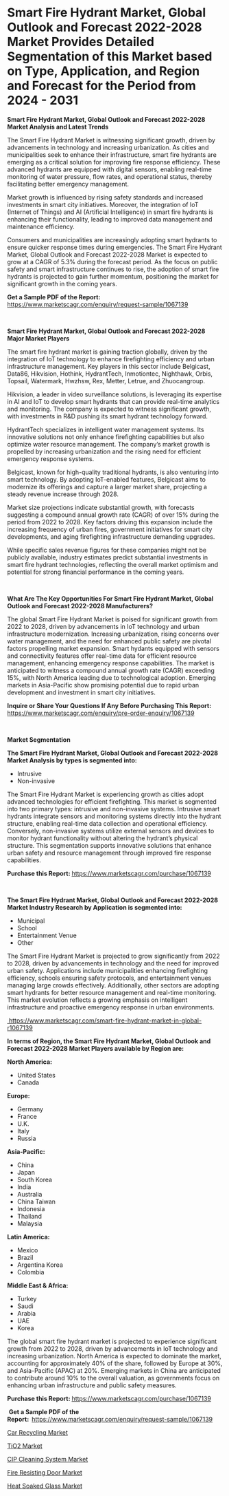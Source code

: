 <p><h1>Smart Fire Hydrant Market, Global Outlook and Forecast 2022-2028 Market Provides Detailed Segmentation of this Market based on Type, Application, and Region and Forecast for the Period from 2024 - 2031</h1></p><p><strong>Smart Fire Hydrant Market, Global Outlook and Forecast 2022-2028 Market Analysis and Latest Trends</strong></p>
<p><p>The Smart Fire Hydrant Market is witnessing significant growth, driven by advancements in technology and increasing urbanization. As cities and municipalities seek to enhance their infrastructure, smart fire hydrants are emerging as a critical solution for improving fire response efficiency. These advanced hydrants are equipped with digital sensors, enabling real-time monitoring of water pressure, flow rates, and operational status, thereby facilitating better emergency management.</p><p>Market growth is influenced by rising safety standards and increased investments in smart city initiatives. Moreover, the integration of IoT (Internet of Things) and AI (Artificial Intelligence) in smart fire hydrants is enhancing their functionality, leading to improved data management and maintenance efficiency. </p><p>Consumers and municipalities are increasingly adopting smart hydrants to ensure quicker response times during emergencies. The Smart Fire Hydrant Market, Global Outlook and Forecast 2022-2028 Market is expected to grow at a CAGR of 5.3% during the forecast period. As the focus on public safety and smart infrastructure continues to rise, the adoption of smart fire hydrants is projected to gain further momentum, positioning the market for significant growth in the coming years.</p></p>
<p><strong>Get a Sample PDF of the Report:&nbsp;</strong> <a href="https://www.marketscagr.com/enquiry/request-sample/1067139">https://www.marketscagr.com/enquiry/request-sample/1067139</a></p>
<p>&nbsp;</p>
<p><strong>Smart Fire Hydrant Market, Global Outlook and Forecast 2022-2028 Major Market Players</strong></p>
<p><p>The smart fire hydrant market is gaining traction globally, driven by the integration of IoT technology to enhance firefighting efficiency and urban infrastructure management. Key players in this sector include Belgicast, Data86, Hikvision, Hothink, HydrantTech, Inmotiontec, Nighthawk, Orbis, Topsail, Watermark, Hwzhsw, Rex, Metter, Letrue, and Zhuocangroup.</p><p>Hikvision, a leader in video surveillance solutions, is leveraging its expertise in AI and IoT to develop smart hydrants that can provide real-time analytics and monitoring. The company is expected to witness significant growth, with investments in R&D pushing its smart hydrant technology forward.</p><p>HydrantTech specializes in intelligent water management systems. Its innovative solutions not only enhance firefighting capabilities but also optimize water resource management. The company’s market growth is propelled by increasing urbanization and the rising need for efficient emergency response systems.</p><p>Belgicast, known for high-quality traditional hydrants, is also venturing into smart technology. By adopting IoT-enabled features, Belgicast aims to modernize its offerings and capture a larger market share, projecting a steady revenue increase through 2028.</p><p>Market size projections indicate substantial growth, with forecasts suggesting a compound annual growth rate (CAGR) of over 15% during the period from 2022 to 2028. Key factors driving this expansion include the increasing frequency of urban fires, government initiatives for smart city developments, and aging firefighting infrastructure demanding upgrades.</p><p>While specific sales revenue figures for these companies might not be publicly available, industry estimates predict substantial investments in smart fire hydrant technologies, reflecting the overall market optimism and potential for strong financial performance in the coming years.</p></p>
<p>&nbsp;</p>
<p><strong>What Are The Key Opportunities For Smart Fire Hydrant Market, Global Outlook and Forecast 2022-2028 Manufacturers?</strong></p>
<p><p>The global Smart Fire Hydrant Market is poised for significant growth from 2022 to 2028, driven by advancements in IoT technology and urban infrastructure modernization. Increasing urbanization, rising concerns over water management, and the need for enhanced public safety are pivotal factors propelling market expansion. Smart hydants equipped with sensors and connectivity features offer real-time data for efficient resource management, enhancing emergency response capabilities. The market is anticipated to witness a compound annual growth rate (CAGR) exceeding 15%, with North America leading due to technological adoption. Emerging markets in Asia-Pacific show promising potential due to rapid urban development and investment in smart city initiatives.</p></p>
<p><strong>Inquire or Share Your Questions If Any Before Purchasing This Report:</strong> <a href="https://www.marketscagr.com/enquiry/pre-order-enquiry/1067139">https://www.marketscagr.com/enquiry/pre-order-enquiry/1067139</a></p>
<p>&nbsp;</p>
<p><strong>Market Segmentation</strong></p>
<p><strong>The Smart Fire Hydrant Market, Global Outlook and Forecast 2022-2028 Market Analysis by types is segmented into:</strong></p>
<p><ul><li>Intrusive</li><li>Non-invasive</li></ul></p>
<p><p>The Smart Fire Hydrant Market is experiencing growth as cities adopt advanced technologies for efficient firefighting. This market is segmented into two primary types: intrusive and non-invasive systems. Intrusive smart hydrants integrate sensors and monitoring systems directly into the hydrant structure, enabling real-time data collection and operational efficiency. Conversely, non-invasive systems utilize external sensors and devices to monitor hydrant functionality without altering the hydrant’s physical structure. This segmentation supports innovative solutions that enhance urban safety and resource management through improved fire response capabilities.</p></p>
<p><strong>Purchase this Report:&nbsp;</strong><a href="https://www.marketscagr.com/purchase/1067139">https://www.marketscagr.com/purchase/1067139</a></p>
<p>&nbsp;</p>
<p><strong>The Smart Fire Hydrant Market, Global Outlook and Forecast 2022-2028 Market Industry Research by Application is segmented into:</strong></p>
<p><ul><li>Municipal</li><li>School</li><li>Entertainment Venue</li><li>Other</li></ul></p>
<p><p>The Smart Fire Hydrant Market is projected to grow significantly from 2022 to 2028, driven by advancements in technology and the need for improved urban safety. Applications include municipalities enhancing firefighting efficiency, schools ensuring safety protocols, and entertainment venues managing large crowds effectively. Additionally, other sectors are adopting smart hydrants for better resource management and real-time monitoring. This market evolution reflects a growing emphasis on intelligent infrastructure and proactive emergency response in urban environments.</p></p>
<p><a href="https://www.marketscagr.com/smart-fire-hydrant-market-in-global-r1067139">&nbsp;https://www.marketscagr.com/smart-fire-hydrant-market-in-global-r1067139</a></p>
<p><strong>In terms of Region, the Smart Fire Hydrant Market, Global Outlook and Forecast 2022-2028 Market Players available by Region are:</strong></p>
<p>
    <p> <strong> North America: </strong>
        <ul>
            <li>United States</li>
            <li>Canada</li>
        </ul>
        </p> 
    <p> <strong> Europe: </strong>
        <ul>
            <li>Germany</li>
            <li>France</li>
            <li>U.K.</li>
            <li>Italy</li>
            <li>Russia</li>
        </ul>
        </p> 
    <p> <strong> Asia-Pacific: </strong>
        <ul>
            <li>China</li>
            <li>Japan</li>
            <li>South Korea</li>
            <li>India</li>
            <li>Australia</li>
            <li>China Taiwan</li>
            <li>Indonesia</li>
            <li>Thailand</li>
            <li>Malaysia</li>
        </ul>
        </p> 
    <p> <strong> Latin America: </strong>
        <ul>
            <li>Mexico</li>
            <li>Brazil</li>
            <li>Argentina Korea</li>
            <li>Colombia</li>
        </ul>
        </p> 
    <p> <strong> Middle East & Africa: </strong>
        <ul>
            <li>Turkey</li>
            <li>Saudi</li>
            <li>Arabia</li>
            <li>UAE</li>
            <li>Korea</li>
        </ul>
    </p>
    </p>
<p><p>The global smart fire hydrant market is projected to experience significant growth from 2022 to 2028, driven by advancements in IoT technology and increasing urbanization. North America is expected to dominate the market, accounting for approximately 40% of the share, followed by Europe at 30%, and Asia-Pacific (APAC) at 20%. Emerging markets in China are anticipated to contribute around 10% to the overall valuation, as governments focus on enhancing urban infrastructure and public safety measures.</p></p>
<p><strong>Purchase this Report: </strong><a href="https://www.marketscagr.com/purchase/1067139">https://www.marketscagr.com/purchase/1067139</a></p>
<p>&nbsp;<strong>Get a Sample PDF of the Report:&nbsp;&nbsp;</strong><a href="https://www.marketscagr.com/enquiry/request-sample/1067139">https://www.marketscagr.com/enquiry/request-sample/1067139</a></p>
<p><strong></strong></p>
<p><p><a href="https://www.linkedin.com/pulse/global-car-recycling-market-opportunities-forecast-period-tbmdf?trackingId=LkZ4LnWYSW%2Brj6PKneokNA%3D%3D">Car Recycling Market</a></p><p><a href="https://issuu.com/reportprime-2/docs/tio2-market-size-2030.pptx_e54a0d9a9ed268">TiO2 Market</a></p><p><a href="https://medium.com/@juliajacobs244/the-cip-cleaning-system-market-decisions-are-mostly-driven-by-resource-optimization-and-ace34597df96">CIP Cleaning System Market</a></p><p><a href="https://www.linkedin.com/pulse/future-innovation-global-fire-resisting-door-market-growth-opportunities-lligf?trackingId=gEkylCAlS%2FWRNpj6m6anUA%3D%3D">Fire Resisting Door Market</a></p><p><a href="https://issuu.com/reportprime-2/docs/heat-soaked-glass-market-size-2030._f429cff9bdc689">Heat Soaked Glass Market</a></p></p>